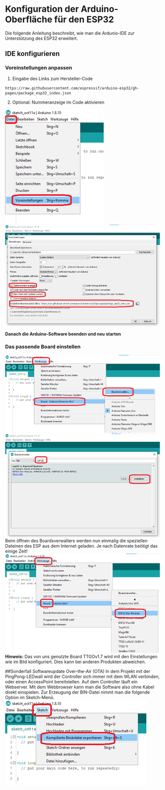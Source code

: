 # Konfiguration der Arduino-Oberfläche für den ESP32
Die folgende Anleitung beschreibt, wie man die Ardunio-IDE zur Unterstützung des ESP32 erweitert.
## IDE konfigurieren
### Voreinstellungen anpassen
1. Eingabe des Links zum Hersteller-Code
```
https://raw.githubusercontent.com/espressif/arduino-esp32/gh-pages/package_esp32_index.json
```
2. Optional: Nummeranzeige im Code aktivieren

![Dateimenue](https://github.com/DARC-G11-Leverkusen/Arduino-Anleitungen/blob/master/A1.png)
![Voreinstellungen](https://github.com/DARC-G11-Leverkusen/Arduino-Anleitungen/blob/master/A2.png)

**Danach die Arduino-Software beenden und neu starten**

### Das passende Board einstellen
![Werkzeuge](https://github.com/DARC-G11-Leverkusen/Arduino-Anleitungen/blob/master/A3.png)
![Boardsmanager](https://github.com/DARC-G11-Leverkusen/Arduino-Anleitungen/blob/master/A4.png)
Beim öffnen des Boardsverwalters werden nun einmalig die speziellen Dateinen des ESP aus dem Internet geladen. Je nach Datenrate beötigt das einige Zeit!
![Boeard waehlen](https://github.com/DARC-G11-Leverkusen/Arduino-Anleitungen/blob/master/A5.png)
**Hinweis:** Das von uns genutzte Board TTGOv1.7 wird mit den Einstellungen wie im Bild konfiguriert. Dies kann bei anderen Produkten abweichen.

##Sonderfall Softwareupdate Over-the-Air (OTA)
In dem Projekt mit der PingPong-LEDwall wird der Controller sich immer mit dem WLAN verbinden, oder einen AccessPoint bereitstellen. Auf dem Controller läuft ein Webserver. Mit dem Webbrowser kann man die Software also ohne Kabel direkt einspielen. Zur Erzeugung der BIN-Datei nimmt man die folgende Option im Sketch-Menü.
![Sketch](https://github.com/DARC-G11-Leverkusen/Arduino-Anleitungen/blob/master/A6.png)

